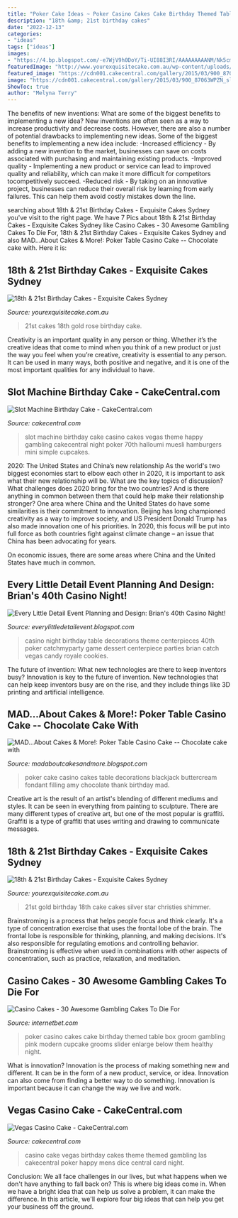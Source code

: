 ```yaml
---
title: "Poker Cake Ideas ~ Poker Casino Cakes Cake Birthday Themed Table Box Groom Gambling Pink Modern Cupcake Grooms Slider Enlarge Below Them Healthy Night"
description: "18th &amp; 21st birthday cakes"
date: "2022-12-13"
categories:
- "ideas"
tags: ["ideas"]
images:
- "https://4.bp.blogspot.com/-e7WjV9h0DoY/Ti-UI88I3RI/AAAAAAAAANM/Nk5cm1_Aj-U/s1600/dessert+table+gum2.jpg"
featuredImage: "http://www.yourexquisitecake.com.au/wp-content/uploads/2015/08/Twenty-one-rose-gold-web.jpg"
featured_image: "https://cdn001.cakecentral.com/gallery/2015/03/900_87063WPZN_slot-machine-birthday-cake.jpg"
image: "https://cdn001.cakecentral.com/gallery/2015/03/900_87063WPZN_slot-machine-birthday-cake.jpg"
ShowToc: true
author: "Melyna Terry"
---
```



The benefits of new inventions: What are some of the biggest benefits to implementing a new idea?
New inventions are often seen as a way to increase productivity and decrease costs. However, there are also a number of potential drawbacks to implementing new ideas. Some of the biggest benefits to implementing a new idea include: 
-Increased efficiency - By adding a new invention to the market, businesses can save on costs associated with purchasing and maintaining existing products. 
-Improved quality - Implementing a new product or service can lead to improved quality and reliability, which can make it more difficult for competitors tocompetitively succeed. 
-Reduced risk - By taking on an innovative project, businesses can reduce their overall risk by learning from early failures. This can help them avoid costly mistakes down the line.

	

		
searching about 18th &amp; 21st Birthday Cakes - Exquisite Cakes Sydney you've visit to the right page. We have 7 Pics about 18th &amp; 21st Birthday Cakes - Exquisite Cakes Sydney like Casino Cakes - 30 Awesome Gambling Cakes To Die For, 18th &amp; 21st Birthday Cakes - Exquisite Cakes Sydney and also MAD…About Cakes &amp; More!: Poker Table Casino Cake -- Chocolate cake with. Here it is:
		
    
## 18th &amp; 21st Birthday Cakes - Exquisite Cakes Sydney

<img loading=lazy src="http://www.yourexquisitecake.com.au/wp-content/uploads/2015/08/Twenty-one-rose-gold-web.jpg" onerror="this.onerror=null;this.src='https://tse2.mm.bing.net/th?id=OIP.mLvPGLmub-otE6qJSQh7iQHaHb&amp;pid=15.1';" alt="18th &amp; 21st Birthday Cakes - Exquisite Cakes Sydney">

_Source: yourexquisitecake.com.au_

>21st cakes 18th gold rose birthday cake. 

	

Creativity is an important quality in any person or thing. Whether it’s the creative ideas that come to mind when you think of a new product or just the way you feel when you’re creative, creativity is essential to any person. It can be used in many ways, both positive and negative, and it is one of the most important qualities for any individual to have.

    
## Slot Machine Birthday Cake - CakeCentral.com

<img loading=lazy src="https://cdn001.cakecentral.com/gallery/2015/03/900_87063WPZN_slot-machine-birthday-cake.jpg" onerror="this.onerror=null;this.src='https://tse3.mm.bing.net/th?id=OIP.s7v2yRooPTGTFfpAsvreSwHaJ4&amp;pid=15.1';" alt="Slot Machine Birthday Cake - CakeCentral.com">

_Source: cakecentral.com_

>slot machine birthday cake casino cakes vegas theme happy gambling cakecentral night poker 70th halloumi muesli hamburgers mini simple cupcakes. 

	

2020: The United States and China’s new relationship
As the world's two biggest economies start to elbow each other in 2020, it is important to ask what their new relationship will be. What are the key topics of discussion? What challenges does 2020 bring for the two countries? And is there anything in common between them that could help make their relationship stronger?
One area where China and the United States do have some similarities is their commitment to innovation. Beijing has long championed creativity as a way to improve society, and US President Donald Trump has also made innovation one of his priorities. In 2020, this focus will be put into full force as both countries fight against climate change – an issue that China has been advocating for years.

On economic issues, there are some areas where China and the United States have much in common.

    
## Every Little Detail Event Planning And Design: Brian&#039;s 40th Casino Night!

<img loading=lazy src="https://4.bp.blogspot.com/-e7WjV9h0DoY/Ti-UI88I3RI/AAAAAAAAANM/Nk5cm1_Aj-U/s1600/dessert+table+gum2.jpg" onerror="this.onerror=null;this.src='https://tse2.mm.bing.net/th?id=OIP.eR_5xbqMmfnCoYnBbenuXAHaKV&amp;pid=15.1';" alt="Every Little Detail Event Planning and Design: Brian&#039;s 40th Casino Night!">

_Source: everylittledetailevent.blogspot.com_

>casino night birthday table decorations theme centerpieces 40th poker catchmyparty game dessert centerpiece parties brian catch vegas candy royale cookies. 

	

The future of invention: What new technologies are there to keep inventors busy?
Innovation is key to the future of invention. New technologies that can help keep inventors busy are on the rise, and they include things like 3D printing and artificial intelligence.

    
## MAD…About Cakes &amp; More!: Poker Table Casino Cake -- Chocolate Cake With

<img loading=lazy src="http://4.bp.blogspot.com/-DA1zeipK1oo/TkBwFUGgoiI/AAAAAAAAAyg/m_F1sq6z4yY/s1600/blackjack1.jpg" onerror="this.onerror=null;this.src='https://tse1.mm.bing.net/th?id=OIP.nCe6ttY8IS9RP-YNmk6CswHaJ6&amp;pid=15.1';" alt="MAD…About Cakes &amp; More!: Poker Table Casino Cake -- Chocolate cake with">

_Source: madaboutcakesandmore.blogspot.com_

>poker cake casino cakes table decorations blackjack buttercream fondant filling amy chocolate thank birthday mad. 

	

Creative art is the result of an artist's blending of different mediums and styles. It can be seen in everything from painting to sculpture. There are many different types of creative art, but one of the most popular is graffiti. Graffiti is a type of graffiti that uses writing and drawing to communicate messages.

    
## 18th &amp; 21st Birthday Cakes - Exquisite Cakes Sydney

<img loading=lazy src="https://www.yourexquisitecake.com.au/wp-content/uploads/2015/08/21st-cake-black-and-gold-e1519548120240.jpg" onerror="this.onerror=null;this.src='https://tse2.mm.bing.net/th?id=OIP.40S296y8ApdBxZ63HzdE3QHaHe&amp;pid=15.1';" alt="18th &amp; 21st Birthday Cakes - Exquisite Cakes Sydney">

_Source: yourexquisitecake.com.au_

>21st gold birthday 18th cake cakes silver star christies shimmer. 

	

Brainstroming is a process that helps people focus and think clearly. It's a type of concentration exercise that uses the frontal lobe of the brain. The frontal lobe is responsible for thinking, planning, and making decisions. It's also responsible for regulating emotions and controlling behavior. Brainstroming is effective when used in combinations with other aspects of concentration, such as practice, relaxation, and meditation.

    
## Casino Cakes - 30 Awesome Gambling Cakes To Die For

<img loading=lazy src="http://www.internetbet.com/wp-content/uploads/2015/03/Poker-Cake-Ideas-Poker-Table.jpg" onerror="this.onerror=null;this.src='https://tse2.mm.bing.net/th?id=OIP.9Abl91WAgCbyZXBTBYd8pQHaHa&amp;pid=15.1';" alt="Casino Cakes - 30 Awesome Gambling Cakes To Die For">

_Source: internetbet.com_

>poker casino cakes cake birthday themed table box groom gambling pink modern cupcake grooms slider enlarge below them healthy night. 

	

What is innovation?
Innovation is the process of making something new and different. It can be in the form of a new product, service, or idea. Innovation can also come from finding a better way to do something. Innovation is important because it can change the way we live and work.

    
## Vegas Casino Cake - CakeCentral.com

<img loading=lazy src="http://cdn001.cakecentral.com/gallery/2015/03/900_8427227oIr_vegas-casino-cake.jpg" onerror="this.onerror=null;this.src='https://tse1.mm.bing.net/th?id=OIP.f366BgGaTKmcQ5mrRM0KBgHaJ4&amp;pid=15.1';" alt="Vegas Casino Cake - CakeCentral.com">

_Source: cakecentral.com_

>casino cake vegas birthday cakes theme themed gambling las cakecentral poker happy mens dice central card night. 

	

Conclusion:
We all face challenges in our lives, but what happens when we don't have anything to fall back on? This is where big ideas come in. When we have a bright idea that can help us solve a problem, it can make the difference. In this article, we'll explore four big ideas that can help you get your business off the ground.

